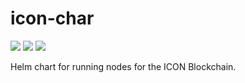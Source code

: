 # icon-char

![](https://github.com/geometry-labs/icon-chart/actions/workflows/release.yaml/badge.svg)
![](https://github.com/geometry-labs/icon-chart/actions/workflows/test.yaml/badge.svg)
![](https://img.shields.io/github/v/release/geometry-labs/icon-chart)

Helm chart for running nodes for the ICON Blockchain.

